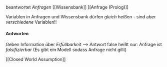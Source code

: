 beantwortet _Anfragen_
[[Wissensbank]]
[[Anfrage (Prolog)]]

Variablen in Anfragen und Wissensbank dürfen _gleich_ heißen - sind aber _verschiedene_ Variablen!!

#### Antworten
Geben Information über _Erfüllbarkeit_
--> Antwort false heißt _nur_: Anfrage ist _falsifizierbar_ (Es gibt ein Modell sodass Anfrage nicht gillt)

[[Closed World Assumption]]

